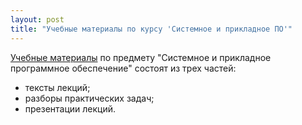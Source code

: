 ```yaml
---
layout: post
title: "Учебные материалы по курсу 'Системное и прикладное ПО'"
---
```


[Учебные материалы](https://wolodyx.github.io/sppo/intro.html) по предмету "Системное и прикладное программное обеспечение" состоят из трех частей:
* тексты лекций;
* разборы практических задач;
* презентации лекций.

